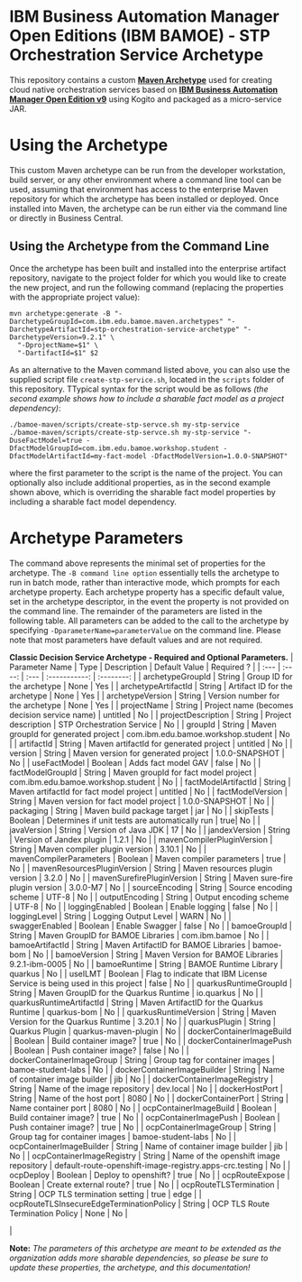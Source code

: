 # IBM Business Automation Manager Open Editions (IBM BAMOE) - STP Orchestration Service Archetype
This repository contains a custom [**Maven Archetype**](https://maven.apache.org/guides/introduction/introduction-to-archetypes.html) used for creating cloud native orchestration services based on [**IBM Business Automation Manager Open Edition v9**](https://www.ibm.com/docs/en/ibamoe/9.2.x) using Kogito and packaged as a micro-service JAR. 

# Using the Archetype
This custom Maven archetype can be run from the developer workstation, build server, or any other environment where a command line tool can be used, assuming that environment has access to the enterprise Maven repository for which the archetype has been installed or deployed. Once installed into Maven, the archetype can be run either via the command line or directly in Business Central.

## Using the Archetype from the Command Line
Once the archetype has been built and installed into the enterprise artifact repository, navigate to the project folder for which you would like to create the new project, and run the following command (replacing the properties with the appropriate project value):

```shell
mvn archetype:generate -B "-DarchetypeGroupId=com.ibm.edu.bamoe.maven.archetypes" "-DarchetypeArtifactId=stp-orchestration-service-archetype" "-DarchetypeVersion=9.2.1" \
  "-DprojectName=$1" \
  "-DartifactId=$1" $2
```

As an alternative to the Maven command listed above, you can also use the supplied script file `create-stp-service.sh`, located in the `scripts` folder of this repository.  TTypical syntax for the script would be as follows _(the second example shows how to include a sharable fact model as a project dependency)_:

```shell
./bamoe-maven/scripts/create-stp-servce.sh my-stp-service
./bamoe-maven/scripts/create-stp-servce.sh my-stp-service "-DuseFactModel=true -DfactModelGroupId=com.ibm.edu.bamoe.workshop.student -DfactModelArtifactId=my-fact-model -DfactModelVersion=1.0.0-SNAPSHOT"
```

where the first parameter to the script is the name of the project.  You can optionally also include additional properties, as in the second example shown above, which is overriding the sharable fact model properties by including a sharable fact model dependency.

# Archetype Parameters
The command above represents the minimal set of properties for the archetype. The `-B command line option` essentially tells the archetype to run in batch mode, rather than interactive mode, which prompts for each archetype property. Each archetype property has a specific default value, set in the archetype descriptor, in the event the property is not provided on the command line. The remainder of the parameters are listed in the following table. All parameters can be added to the call to the archetype by specifying `-DparameterName=parameterValue` on the command line. Please note that most parameters have default values and are not required.

**Classic Decision Service Archetype - Required and Optional Parameters.**
| Parameter Name | Type   | Description | Default Value | Required ? |
| :---           | :----: | :---        | :-----------: | :--------: |
| archetypeGroupId | String | Group ID for the archetype | None | Yes |
| archetypeArtifactId | String | Artifact ID for the archetype | None | Yes |
| archetypeVersion | String | Version number for the archetype | None | Yes |
| projectName | String | Project name (becomes decision service name) | untitled | No |
| projectDescription | String | Project description | STP Orchestration Service | No |
| groupId | String | Maven groupId for generated project | com.ibm.edu.bamoe.workshop.student | No |
| artifactId | String | Maven artifactId for generated project | untitled | No |
| version | String | Maven version for generated project | 1.0.0-SNAPSHOT | No |
| useFactModel | Boolean | Adds fact model GAV | false | No |
| factModelGroupId | String | Maven groupId for fact model project | com.ibm.edu.bamoe.workshop.student | No |
| factModelArtifactId | String | Maven artifactId for fact model project | untitled | No |
| factModelVersion | String | Maven version for fact model project | 1.0.0-SNAPSHOT | No |
| packaging | String | Maven build package target | jar | No |
| skipTests | Boolean | Determines if unit tests are automatically run | true| No |
| javaVersion | String | Version of Java JDK | 17 | No |
| jandexVersion | String | Version of Jandex plugin | 1.2.1 | No |
| mavenCompilerPluginVersion | String | Maven compiler plugin version | 3.10.1 | No |
| mavenCompilerParameters | Boolean | Maven compiler parameters | true | No |
| mavenResourcesPluginVersion | String | Maven resources plugin version | 3.2.0 | No |
| mavenSurefirePluginVersion | String | Maven sure-fire plugin version | 3.0.0-M7 | No |
| sourceEncoding | String | Source encoding scheme | UTF-8 | No |
| outputEncoding | String | Output encoding scheme | UTF-8 | No |
| loggingEnabled | Boolean | Enable logging | false | No |
| loggingLevel | String | Logging Output Level | WARN | No |
| swaggerEnabled | Boolean | Enable Swagger | false | No |
| bamoeGroupId | String | Maven GroupID for BAMOE Libraries | com.ibm.bamoe | No |
| bamoeArtifactId | String | Maven ArtifactID for BAMOE Libraries | bamoe-bom | No |
| bamoeVersion | String | Maven Version for BAMOE Libraries | 9.2.1-ibm-0005 | No |
| bamoeRuntime | String | BAMOE Runtime Library | quarkus | No |
| useILMT | Boolean | Flag to indicate that IBM License Service is being used in this project | false | No |
| quarkusRuntimeGroupId | String | Maven GroupID for the Quarkus Runtime | io.quarkus | No |
| quarkusRuntimeArtifactId | String | Maven ArtifactID for the Quarkus Runtime | quarkus-bom | No |
| quarkusRuntimeVersion | String | Maven Version for the Quarkus Runtime | 3.20.1 | No |
| quarkusPlugin | String | Quarkus Plugin | quarkus-maven-plugin | No |
| dockerContainerImageBuild | Boolean | Build container image? | true | No |
| dockerContainerImagePush | Boolean | Push container image? | false | No |
| dockerContainerImageGroup | String | Group tag for container images | bamoe-student-labs | No |
| dockerContainerImageBuilder | String | Name of container image builder | jib | No |
| dockerContainerImageRegistry | String | Name of the image repository | dev.local | No |
| dockerHostPort | String | Name of the host port | 8080 | No |
| dockerContainerPort | String | Name container port | 8080 | No |
| ocpContainerImageBuild | Boolean | Build container image? | true | No |
| ocpContainerImagePush | Boolean | Push container image? | true | No |
| ocpContainerImageGroup | String | Group tag for container images | bamoe-student-labs | No |
| ocpContainerImageBuilder | String | Name of container image builder | jib | No |
| ocpContainerImageRegistry | String | Name of the openshift image repository | default-route-openshift-image-registry.apps-crc.testing | No |
| ocpDeploy | Boolean | Deploy to openshift? | true | No |
| ocpRouteExpose | Boolean | Create external route? | true | No |
| ocpRouteTLSTermination | String | OCP TLS termination setting | true | edge |
| ocpRouteTLSInsecureEdgeTerminationPolicy | String | OCP TLS Route Termination Policy | None | No |

|

**Note:** *The parameters of this archetype are meant to be extended as the organization adds more sharable dependencies, so please be sure to update these properties, the archetype, and this documentation!*

